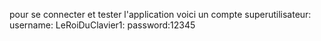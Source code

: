 pour se connecter et tester l'application voici un compte superutilisateur:
username: LeRoiDuClavier1:
password:12345
